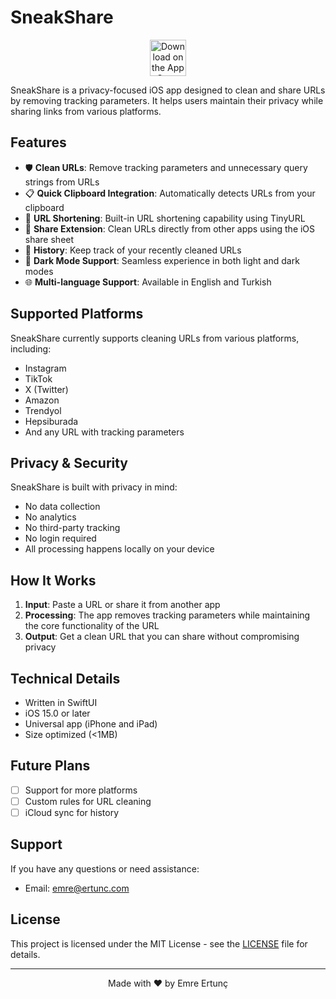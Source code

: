 # SneakShare

<p align="center">
  <a href="https://apps.apple.com/app/sneakshare/id6740745888">
    <img src="https://tools.applemediaservices.com/api/badges/download-on-the-app-store/black/en-us?size=250x83" alt="Download on the App Store" height="58">
  </a>
</p>

SneakShare is a privacy-focused iOS app designed to clean and share URLs by removing tracking parameters. It helps users maintain their privacy while sharing links from various platforms.

## Features

- 🛡️ **Clean URLs**: Remove tracking parameters and unnecessary query strings from URLs
- 📋 **Quick Clipboard Integration**: Automatically detects URLs from your clipboard
- 🔗 **URL Shortening**: Built-in URL shortening capability using TinyURL
- 📱 **Share Extension**: Clean URLs directly from other apps using the iOS share sheet
- 📖 **History**: Keep track of your recently cleaned URLs
- 🌙 **Dark Mode Support**: Seamless experience in both light and dark modes
- 🌐 **Multi-language Support**: Available in English and Turkish

## Supported Platforms

SneakShare currently supports cleaning URLs from various platforms, including:
- Instagram
- TikTok
- X (Twitter)
- Amazon
- Trendyol
- Hepsiburada
- And any URL with tracking parameters

## Privacy & Security

SneakShare is built with privacy in mind:
- No data collection
- No analytics
- No third-party tracking
- No login required
- All processing happens locally on your device

## How It Works

1. **Input**: Paste a URL or share it from another app
2. **Processing**: The app removes tracking parameters while maintaining the core functionality of the URL
3. **Output**: Get a clean URL that you can share without compromising privacy

## Technical Details

- Written in SwiftUI
- iOS 15.0 or later
- Universal app (iPhone and iPad)
- Size optimized (<1MB)

## Future Plans

- [ ] Support for more platforms
- [ ] Custom rules for URL cleaning
- [ ] iCloud sync for history

## Support

If you have any questions or need assistance:
- Email: emre@ertunc.com

## License

This project is licensed under the MIT License - see the [LICENSE](LICENSE) file for details.

---

<p align="center">Made with ❤️ by Emre Ertunç</p>